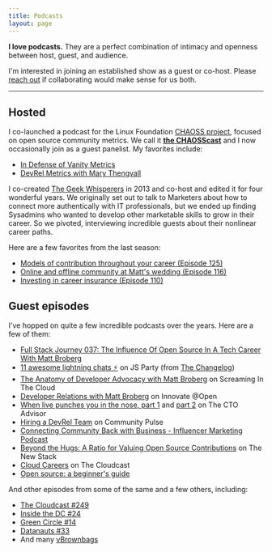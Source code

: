 ```yaml
---
title: Podcasts
layout: page
---
```


**I love podcasts.** They are a perfect combination of intimacy and openness between host, guest, and audience. 

I'm interested in joining an established show as a guest or co-host. Please [reach out](mailto:matthewbbroberg+io@gmail.com) if collaborating would make sense for us both.

---

## Hosted

I co-launched a podcast for the Linux Foundation [CHAOSS project](https://chaoss.community/), focused on open source community metrics. We call it [**the CHAOSScast**](https://podcast.chaoss.community/) and I now occasionally join as a guest panelist. My favorites include: 

- [In Defense of Vanity Metrics](https://podcast.chaoss.community/9)
- [DevRel Metrics with Mary Thengvall](https://podcast.chaoss.community/18)

I co-created [The Geek Whisperers](https://geek-whisperers.com) in 2013 and co-host and edited it for four wonderful years. We originally set out to talk to Marketers about how to connect more authentically with IT professionals, but we ended up finding Sysadmins who wanted to develop other marketable skills to grow in their career. So we pivoted, interviewing incredible guests about their nonlinear career paths.

Here are a few favorites from the last season:

- [Models of contribution throughout your career (Episode 125)](http://geek-whisperers.com/2016/11/models-of-contribution-throughout-your-career-episode-125/)
- [Online and offline community at Matt's wedding (Episode 116)](http://geek-whisperers.com/2016/07/online-and-offline-community-at-matts-wedding-episode-116/)
- [Investing in career insurance (Episode 110)](http://geek-whisperers.com/2016/04/investing-in-career-insurance-vmware-user-group-recap-episode-110/)

## Guest episodes

I've hopped on quite a few  incredible podcasts over the years. Here are a few of them:

- [Full Stack Journey 037: The Influence Of Open Source In A Tech Career With Matt Broberg](https://packetpushers.net/podcast/full-stack-journey-037-the-influence-of-open-source-in-a-tech-career-with-matt-broberg/)
- [11 awesome lightning chats ⚡️](https://changelog.com/jsparty/100) on JS Party (from [The Changelog](https://changelog.com))
- [The Anatomy of Developer Advocacy with Matt Broberg](https://www.screaminginthecloud.com/episodes/the-anatomy-of-developer-advocacy-with-matt-broberg) on Screaming In The Cloud
- [Developer Relations with Matt Broberg](https://podcasts.apple.com/us/podcast/innovate-open/id498373813) on Innovate @Open
- [When live punches you in the nose, part 1](https://www.thectoadvisor.com/podcast/2018/10/22/when-life-punches-you-in-the-nose) and [part 2](https://www.thectoadvisor.com/podcast/2019/4/8/punched-in-the-nose-part-2) on The CTO Advisor
- [Hiring a DevRel Team](http://communitypulse.io/22-hiring-devrel-team/) on Community Pulse
- [Connecting Community Back with Business - Influencer Marketing Podcast](https://podcasts.apple.com/us/podcast/connecting-community-back-business-amy-lewis-matt-broberg/id1243637070?i=1000400292092)
- [Beyond the Hugs: A Ratio for Valuing Open Source Contributions](https://thenewstack.io/beyond-the-hugs-a-ratio-for-valuing-open-source-contributions/) on The New Stack
- [Cloud Careers](https://www.thecloudcast.net/2017/08/the-cloudcast-307-cloud-careers-after.html) on The Cloudcast
- [Open source: a beginner's guide](https://soundcloud.com/buzzword-bingo/open-source-beginners-guide)

And other episodes from some of the same and a few others, including: 

- [The Cloudcast #249](https://www.thecloudcast.net/2016/04/blog-post.html)
- [Inside the DC #24](http://www.inthedc.com/wp/the-hot-aisle-open-source-your-holidays-with-matt-brender-episode-24/)
- [Green Circle #14](https://greencircle.vmturbo.com/community/industry-perspectives/blog/2016/04/12/gc-on-demand-ep-14-intel-sdi-x-snap-and-more-with-matthew-brender-mjbrender)
- [Datanauts #33](http://packetpushers.net/podcast/podcasts/datanauts-033-making-telemetry-snap-intels-open-framework/)
- And many [vBrownbags](https://vbrownbag.com/)